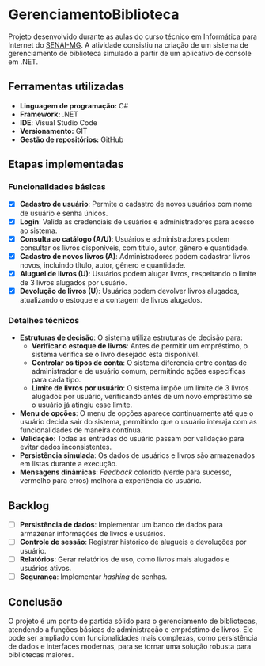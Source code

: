 # GerenciamentoBiblioteca
Projeto desenvolvido durante as aulas do curso técnico em Informática para Internet do [SENAI-MG](https://www.fiemg.com.br/senai/). A atividade consistiu na criação de um sistema de gerenciamento de biblioteca simulado a partir de um aplicativo de console em .NET.  

## Ferramentas utilizadas
-  **Linguagem de programação:** C#
-  **Framework:** .NET
-  **IDE**: Visual Studio Code
-  **Versionamento:** GIT
-  **Gestão de repositórios:** GitHub  

## Etapas implementadas  

### Funcionalidades básicas
- [x] **Cadastro de usuário**: Permite o cadastro de novos usuários com nome de usuário e senha únicos.  
- [x] **Login**: Valida as credenciais de usuários e administradores para acesso ao sistema.
- [x] **Consulta ao catálogo (A/U)**: Usuários e administradores podem consultar os livros disponíveis, com título, autor, gênero e quantidade.
- [x] **Cadastro de novos livros (A)**: Administradores podem cadastrar livros novos, incluindo título, autor, gênero e quantidade.
- [x] **Aluguel de livros (U)**: Usuários podem alugar livros, respeitando o limite de 3 livros alugados por usuário.
- [x] **Devolução de livros (U)**: Usuários podem devolver livros alugados, atualizando o estoque e a contagem de livros alugados.  

### Detalhes técnicos
-  **Estruturas de decisão**: O sistema utiliza estruturas de decisão para:
    -  **Verificar o estoque de livros**: Antes de permitir um empréstimo, o sistema verifica se o livro desejado está disponível.
    -  **Controlar os tipos de conta**: O sistema diferencia entre contas de administrador e de usuário comum, permitindo ações específicas para cada tipo.
    -  **Limite de livros por usuário**: O sistema impõe um limite de 3 livros alugados por usuário, verificando antes de um novo empréstimo se o usuário já atingiu esse limite.
-  **Menu de opções**: O menu de opções aparece continuamente até que o usuário decida sair do sistema, permitindo que o usuário interaja com as funcionalidades de maneira contínua.
-  **Validação**: Todas as entradas do usuário passam por validação para evitar dados inconsistentes.
-  **Persistência simulada**: Os dados de usuários e livros são armazenados em listas durante a execução.
-  **Mensagens dinâmicas**: *Feedback* colorido (verde para sucesso, vermelho para erros) melhora a experiência do usuário.  

## Backlog
- [ ] **Persistência de dados**: Implementar um banco de dados para armazenar informações de livros e usuários.
- [ ] **Controle de sessão**: Registrar histórico de alugueis e devoluções por usuário.
- [ ] **Relatórios**: Gerar relatórios de uso, como livros mais alugados e usuários ativos.
- [ ] **Segurança**: Implementar *hashing* de senhas.  

## Conclusão
O projeto é um ponto de partida sólido para o gerenciamento de bibliotecas, atendendo a funções básicas de administração e empréstimo de livros. Ele pode ser ampliado com funcionalidades mais complexas, como persistência de dados e interfaces modernas, para se tornar uma solução robusta para bibliotecas maiores.